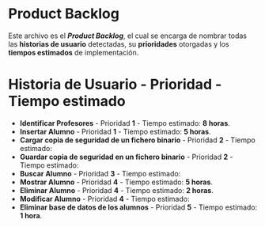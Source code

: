 # Product Backlog
Este archivo es el ***Product Backlog***, el cual se encarga de nombrar todas las **historias
de usuario** detectadas, su **prioridades** otorgadas y los **tiempos estimados** de implementación.
# Historia de Usuario - Prioridad - Tiempo estimado
* **Identificar Profesores** - Prioridad **1** - Tiempo estimado: **8 horas**.
* **Insertar Alumno** - Prioridad **1** - Tiempo estimado: **5 horas**.
* **Cargar copia de seguridad de un fichero binario** - Prioridad **2** - Tiempo estimado:
* **Guardar copia de seguridad en un fichero binario** - Prioridad **2** - Tiempo estimado:
* **Buscar Alumno** - Prioridad **3** - Tiempo estimado:
* **Mostrar Alumno** - Prioridad **4** - Tiempo estimado: **5 horas**.
* **Eliminar Alumno** - Prioridad **4** - Tiempo estimado: **2 horas**.
* **Modificar Alumno** - Prioridad **4** - Tiempo estimado:
* **Eliminar base de datos de los alumnos** - Prioridad **5** - Tiempo estimado: **1 hora**.
